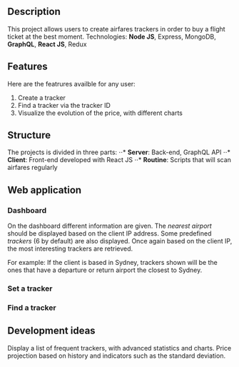 ## Description

This project allows users to create airfares trackers in order to buy a flight ticket at the best moment.
Technologies: __Node JS__, Express, MongoDB, __GraphQL__, __React JS__, Redux

## Features

Here are the featrures availble for any user:
1. Create a tracker
2. Find a tracker via the tracker ID
3. Visualize the evolution of the price, with different charts

## Structure

The projects is divided in three parts:
⋅⋅* __Server__: Back-end, GraphQL API
⋅⋅* __Client__: Front-end developed with React JS
⋅⋅* __Routine__: Scripts that will scan airfares regularly

## Web application 

### Dashboard

On the dashboard different information are given.
The _nearest airport_ should be displayed based on the client IP address. 
Some predefined _trackers_ (6 by default) are also displayed. Once again based on the client IP, the most interesting trackers are retrieved.

For example: If the client is based in Sydney, trackers shown will be the ones that have a departure or return airport the closest to Sydney.

### Set a tracker

### Find a tracker

## Development ideas

Display a list of frequent trackers, with advanced statistics and charts.
Price projection based on history and indicators such as the standard deviation.
